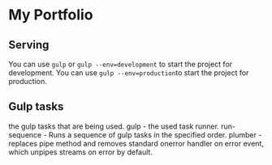 # My Portfolio

## Serving
You can use `gulp` or `gulp --env=development` to start the project for development.
You can use `gulp --env=production`to start the project for production.


## Gulp tasks
the gulp tasks that are being used.
  gulp - the used task runner.
  run-sequence - Runs a sequence of gulp tasks in the specified order.
  plumber - replaces pipe method and removes standard onerror handler on error event, which unpipes streams on error by default.
